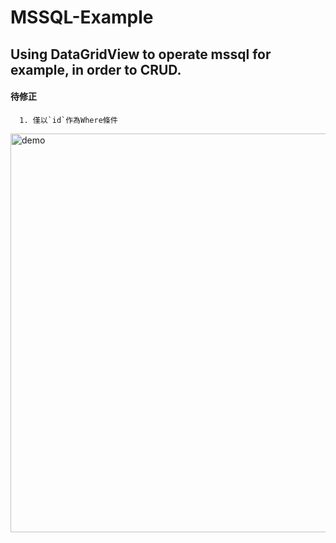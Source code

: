 # MSSQL-Example
## Using DataGridView to operate mssql for example, in order to CRUD.

#### 待修正
```
  1. 僅以`id`作為Where條件
```

<img width="638" alt="demo" src="https://github.com/dinoi22g/MSSQL-Example/assets/95574882/ca32e7ce-35f3-4136-9e9d-726c26f3529c">
